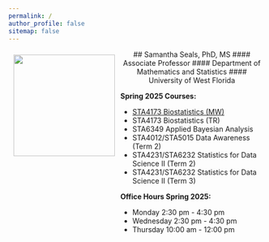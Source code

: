 ```yaml
---
permalink: /
author_profile: false
sitemap: false
---
```


<div style="display: flex;">

<div style="flex: 25%; padding: 10px;">
<center>
<img src = "https://raw.githubusercontent.com/samanthaseals/samanthaseals.github.io/refs/heads/master/files/logo/me.png" width=200>
</center>
</div>

<div style="flex: 75%; padding: 1px;">

<center>
## Samantha Seals, PhD, MS
#### Associate Professor
#### Department of Mathematics and Statistics
#### University of West Florida
</center>

<ul>

</ul>

**Spring 2025 Courses:**

<ul>
  <li><a href="">STA4173 Biostatistics (MW)</a></li>
  <li>STA4173 Biostatistics (TR)</li>
  <li>STA6349 Applied Bayesian Analysis</li>
  <li>STA4012/STA5015 Data Awareness (Term 2)</li>
  <li>STA4231/STA6232 Statistics for Data Science II (Term 2)</li>
  <li>STA4231/STA6232 Statistics for Data Science II (Term 3)</li>
</ul>

**Office Hours Spring 2025:**

<ul>
  <li>Monday 2:30 pm - 4:30 pm</li>
  <li>Wednesday 2:30 pm - 4:30 pm</li>
  <li>Thursday 10:00 am - 12:00 pm</li>
</ul>
